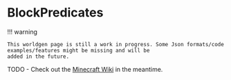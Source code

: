 # BlockPredicates

!!! warning

    This worldgen page is still a work in progress. Some Json formats/code examples/features might be missing and will be
    added in the future.

TODO - Check out the [Minecraft Wiki](https://minecraft.fandom.com/wiki/Custom_world_generation/block_predicate) in the meantime.